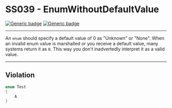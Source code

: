 # SS039 - EnumWithoutDefaultValue

[![Generic badge](https://img.shields.io/badge/Severity-Info-blue.svg)](https://shields.io/) [![Generic badge](https://img.shields.io/badge/CodeFix-No-lightgrey.svg)](https://shields.io/)

---

An `enum` should specify a default value of 0 as "Unknown" or "None". When an invalid enum value is marshalled or you receive a default value, many systems return it as `0`. This way you don't inadvertedly interpret it as a valid value.

---

## Violation
```cs
enum Test 
{
    A
}
```